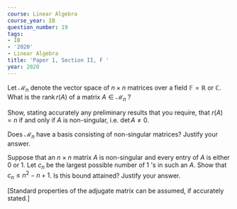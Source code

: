 ```yaml
---
course: Linear Algebra
course_year: IB
question_number: 19
tags:
- IB
- '2020'
- Linear Algebra
title: 'Paper 1, Section II, F '
year: 2020
---
```




Let $\mathcal{M}_{n}$ denote the vector space of $n \times n$ matrices over a field $\mathbb{F}=\mathbb{R}$ or $\mathbb{C}$. What is the $\operatorname{rank} r(A)$ of a matrix $A \in \mathcal{M}_{n}$ ?

Show, stating accurately any preliminary results that you require, that $r(A)=n$ if and only if $A$ is non-singular, i.e. $\operatorname{det} A \neq 0$.

Does $\mathcal{M}_{n}$ have a basis consisting of non-singular matrices? Justify your answer.

Suppose that an $n \times n$ matrix $A$ is non-singular and every entry of $A$ is either 0 or 1. Let $c_{n}$ be the largest possible number of 1 's in such an $A$. Show that $c_{n} \leqslant n^{2}-n+1$. Is this bound attained? Justify your answer.

[Standard properties of the adjugate matrix can be assumed, if accurately stated.]